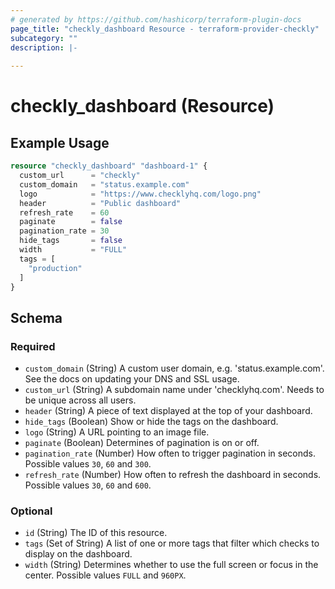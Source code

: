 ```yaml
---
# generated by https://github.com/hashicorp/terraform-plugin-docs
page_title: "checkly_dashboard Resource - terraform-provider-checkly"
subcategory: ""
description: |-
  
---
```


# checkly_dashboard (Resource)



## Example Usage

```terraform
resource "checkly_dashboard" "dashboard-1" {
  custom_url      = "checkly"
  custom_domain   = "status.example.com"
  logo            = "https://www.checklyhq.com/logo.png"
  header          = "Public dashboard"
  refresh_rate    = 60
  paginate        = false
  pagination_rate = 30
  hide_tags       = false
  width           = "FULL"
  tags = [
    "production"
  ]
}
```

<!-- schema generated by tfplugindocs -->
## Schema

### Required

- `custom_domain` (String) A custom user domain, e.g. 'status.example.com'. See the docs on updating your DNS and SSL usage.
- `custom_url` (String) A subdomain name under 'checklyhq.com'. Needs to be unique across all users.
- `header` (String) A piece of text displayed at the top of your dashboard.
- `hide_tags` (Boolean) Show or hide the tags on the dashboard.
- `logo` (String) A URL pointing to an image file.
- `paginate` (Boolean) Determines of pagination is on or off.
- `pagination_rate` (Number) How often to trigger pagination in seconds. Possible values `30`, `60` and `300`.
- `refresh_rate` (Number) How often to refresh the dashboard in seconds. Possible values `30`, `60` and `600`.

### Optional

- `id` (String) The ID of this resource.
- `tags` (Set of String) A list of one or more tags that filter which checks to display on the dashboard.
- `width` (String) Determines whether to use the full screen or focus in the center. Possible values `FULL` and `960PX`.


